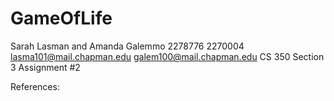 # GameOfLife

Sarah Lasman and Amanda Galemmo
2278776          2270004
lasma101@mail.chapman.edu  galem100@mail.chapman.edu
CS 350 Section 3
Assignment #2

References: 
